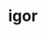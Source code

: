 # igor
<!DOCTYPE html>
<html lang="en">
<head>
    <meta charset="UTF-8">
    <meta http-equiv="X-UA-Compatible" content="IE=edge">
    <meta name="viewport" content="width=device-width, initial-scale=1.0">
    <title>DsBeer</title>
    <style>
        .semp{
            list-style-type: none;
        }
        .abc{
            float: left;
        } 
        
    </style>
</head>
<body>
    


    <ul>
        <li class="abc">
            <li class="semp">
                <img src="https://s3.amazonaws.com/zippclub-images/images/products/a20dd9b1d70ad4d27ca5f0c350979b33.jpg" alt="água" width="100px" height="100px">
            <li class="semp">
                <button>
                    Comprar
                </button>
            </li>
            </li>

            <li class="semp">
                <img src="https://s3.amazonaws.com/zippclub-images/images/products/f098f296b5b51dd4cff4a1942856a859." alt="Coca-cola" width="100px" height="100px">
            </li class="semp">
            <button>
                Comprar
            </button>
            
            <li class="semp">
            
                <img src="https://encrypted-tbn0.gstatic.com/images?q=tbn:ANd9GcT-jUNUpw-PAKsYXNaxcfGd1nL97lzWku_GthhWLO-gz7KbqNjmaJQXxlI29jxHBDq5OBc&usqp=CAU" alt="Guaraná Antartica" width="100px" height="100px">
                <li class="semp">  
                <button>
                    Comprar
                </button>
            </li>
            </li>

            <li class="semp">
                <img src="http://www.carrinhodaeconomia.com.br/img_produtos/refrigerante-fanta-uva-1,5-litro.webp" alt="Fanta Uva" width="100px" height="100px">
            <li class="semp">
                <button>
                    Comprar
                </button>
            </li>
            </li>

            <li class="semp">
                <img src="https://atacadaodiaadia.vteximg.com.br/arquivos/ids/181871-540-540/7894900612004.jpg" alt="DelValle" width="100px" height="100px">
                <li class="semp">

                    <button>
                        Comprar
                    </button>
                </li>
            </li>
            </li>
     </ul>   
</body>
</html>

